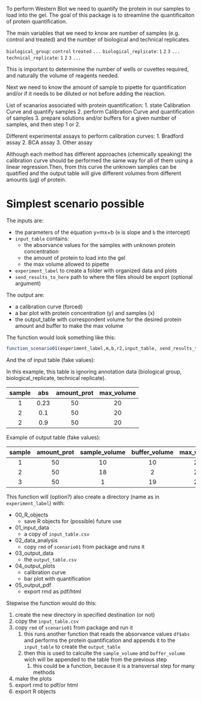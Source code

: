 To perform Western Blot we need to quantify the protein in our samples to load into the gel.
The goal of this package is to streamline the quantificaiton of protein quantification. 

The main variables that we need to know are number of samples (e.g. control and treated) and the number of biological and technical replicates. 

`biological_group`: `control` `treated` `...`
`biological_replicate`: `1` `2` `3` `...`
`technical_replicate`: `1` `2` `3` `...`

This is important to determinine the number of wells or cuvettes required, and naturally the volume of reagents needed.

Next we need to know the amount of sample to pipette for quantification and/or if it needs to be diluted or not before adding the reaction. 

List of scanarios associated with protein quantification:
    1. state Calibration Curve and quantify samples
    2. perform Calibration Curve and quantification of samples
    3. prepare solutions and/or buffers for a given number of samples, and then step 1 or 2.

Different experimental assays to perform calibration curves:
    1. Bradford assay
    2. BCA assay
    3. Other assay

Although each method has different approaches (chemically speaking) the calibration curve should be performed the same way for all of them using a linear regression.Then, from this curve the unknown samples can be quatified and the output table will give different volumes from different amounts (µg) of protein. 

# Simplest scenario possible

The inputs are:
- the parameters of the equation y=mx+b (`m` is slope and `b` the intercept)
- `input_table` contains:
  - the absorvance values for the samples with unknown protein concentration
  - the amount of protein to load into the gel
  - the max volume allowed to pipette
- `experiment_label` to create a folder with organized data and plots
- `send_results_to_here` path to where the files should be export (optional argument)

The output are:
- a calibration curve (forced)
- a bar plot with protein concentration (y) and samples (x)
- the output_table with correspondent volume for the desired protein amount and buffer to make the max volume

The function would look something like this:

```r
function_scenario01(experiment_label,m,b,r2,input_table, send_results_to_here)
```

And the of input table (fake values):

In this example, this table is ignoring annotation data (biological group, biological_replicate, technical replicate).

| sample |  abs  | amount_prot | max_volume |
| :----: | :---: | :---------: | :--------: |
|   1    | 0.23  |     50      |     20     |
|   2    |  0.1  |     50      |     20     |
|   2    |  0.9  |     50      |     20     |

Example of output table (fake values):

| sample | amount_prot | sample_volume | buffer_volume | max_volume | concentration_prot |
| :----: | :---------: | :-----------: | :-----------: | :--------: | :----------------: |
|   1    |     50      |      10       |      10       |     20     |        0.5         |
|   2    |     50      |      18       |       2       |     20     |        0.1         |
|   3    |     50      |       1       |      19       |     20     |        0.9         |

This function will (option?) also create a directory (name as in `experiment_label`) with:
- 00_R_objects
  - save R objects for (possible) future use
- 01_input_data 
  - a copy of `input_table.csv`
- 02_data_analysis
  - copy `rmd` of `scenario01` from package and runs it
- 03_output_data
  - the `output_table.csv`
- 04_output_plots
  - calibration curve
  - bar plot with quantification
- 05_output_pdf
  - export rmd as pdf/html

Stepwise the function would do this:
1. create the new directory in specified destination (or not)
2. copy the `input_table.csv`
3. copy `rmd` of `scenario01` from package and run it 
   1. this runs another function that reads the absorvance values `df$abs` and performs the protein quantification and appends it to the `input_table` to create the `output_table`
   2. then this is used to calculte the `sample_volume` and `buffer_volume` wich will be appended to the table from the previous step
      1. this could be a function, because it is a transversal step for many methods
4. make the plots
5. export rmd to pdf/or html
6. export R objects

